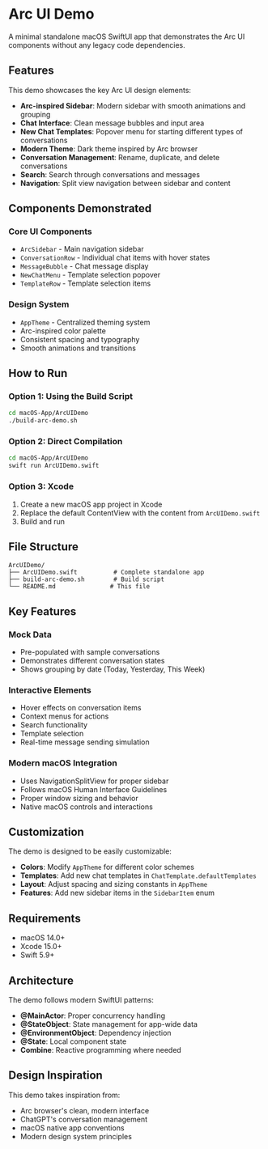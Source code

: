 # Arc UI Demo

A minimal standalone macOS SwiftUI app that demonstrates the Arc UI components without any legacy code dependencies.

## Features

This demo showcases the key Arc UI design elements:

- **Arc-inspired Sidebar**: Modern sidebar with smooth animations and grouping
- **Chat Interface**: Clean message bubbles and input area
- **New Chat Templates**: Popover menu for starting different types of conversations
- **Modern Theme**: Dark theme inspired by Arc browser
- **Conversation Management**: Rename, duplicate, and delete conversations
- **Search**: Search through conversations and messages
- **Navigation**: Split view navigation between sidebar and content

## Components Demonstrated

### Core UI Components
- `ArcSidebar` - Main navigation sidebar
- `ConversationRow` - Individual chat items with hover states
- `MessageBubble` - Chat message display
- `NewChatMenu` - Template selection popover
- `TemplateRow` - Template selection items

### Design System
- `AppTheme` - Centralized theming system
- Arc-inspired color palette
- Consistent spacing and typography
- Smooth animations and transitions

## How to Run

### Option 1: Using the Build Script
```bash
cd macOS-App/ArcUIDemo
./build-arc-demo.sh
```

### Option 2: Direct Compilation
```bash
cd macOS-App/ArcUIDemo
swift run ArcUIDemo.swift
```

### Option 3: Xcode
1. Create a new macOS app project in Xcode
2. Replace the default ContentView with the content from `ArcUIDemo.swift`
3. Build and run

## File Structure

```
ArcUIDemo/
├── ArcUIDemo.swift          # Complete standalone app
├── build-arc-demo.sh        # Build script
└── README.md               # This file
```

## Key Features

### Mock Data
- Pre-populated with sample conversations
- Demonstrates different conversation states
- Shows grouping by date (Today, Yesterday, This Week)

### Interactive Elements
- Hover effects on conversation items
- Context menus for actions
- Search functionality
- Template selection
- Real-time message sending simulation

### Modern macOS Integration
- Uses NavigationSplitView for proper sidebar
- Follows macOS Human Interface Guidelines
- Proper window sizing and behavior
- Native macOS controls and interactions

## Customization

The demo is designed to be easily customizable:

- **Colors**: Modify `AppTheme` for different color schemes
- **Templates**: Add new chat templates in `ChatTemplate.defaultTemplates`
- **Layout**: Adjust spacing and sizing constants in `AppTheme`
- **Features**: Add new sidebar items in the `SidebarItem` enum

## Requirements

- macOS 14.0+
- Xcode 15.0+
- Swift 5.9+

## Architecture

The demo follows modern SwiftUI patterns:

- **@MainActor**: Proper concurrency handling
- **@StateObject**: State management for app-wide data
- **@EnvironmentObject**: Dependency injection
- **@State**: Local component state
- **Combine**: Reactive programming where needed

## Design Inspiration

This demo takes inspiration from:
- Arc browser's clean, modern interface
- ChatGPT's conversation management
- macOS native app conventions
- Modern design system principles